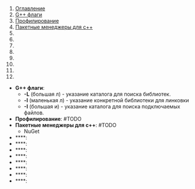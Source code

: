 1. [Оглавление](https://github.com/Nethius/cheatsheet/blob/main/README.md)
1. [G++ флаги](#1)
1. [Профилирование](#2)
1. [Пакетные менеджеры для с++](#3)
1. [](#4)
1. [](#5)
1. [](#6)
1. [](#7)
1. [](#8)
1. [](#9)
1. [](#10)
1. [](#11)

* **G++ флаги**: <a name="1"></a>
    * **-L** (большая л) - указание каталога для поиска библиотек.
    * **-l** (маленькая л) - указание конкретной библиотеки для линковки
    * **-I** (большая и) - указание каталога для поиска подключаемых файлов.
* **Профилирование**: <a name="2"></a> #TODO
* **Пакетные менеджеры для с++**: <a name="3"></a> #TODO
    * NuGet 
* ****: <a name="4"></a>
* ****: <a name="5"></a>
* ****: <a name="6"></a>
* ****: <a name="7"></a>
* ****: <a name="8"></a>
* ****: <a name="9"></a>
* ****: <a name="10"></a>
* ****: <a name="11"></a>